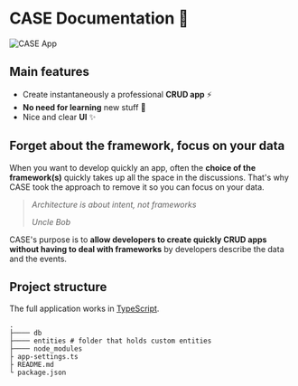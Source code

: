 # CASE Documentation 👋

![CASE App](../assets/images/cat-list.png ':class=is-bordered shadow')

## Main features

- Create instantaneously a professional **CRUD app** ⚡
- **No need for learning** new stuff 🧠
- Nice and clear **UI** ✨

## Forget about the framework, focus on your data

When you want to develop quickly an app, often the **choice of the framework(s)** quickly takes up all the space in the discussions. That's why CASE took the approach to remove it so you can focus on your data.

> _Architecture is about intent, not frameworks_
>
> _Uncle Bob_

CASE's purpose is to **allow developers to create quickly CRUD apps without having to deal with frameworks** by developers describe the data and the events.

## Project structure

The full application works in [TypeScript](https://www.typescriptlang.org/).

```
.
├──── db
├──── entities # folder that holds custom entities
├──── node_modules
├ app-settings.ts
├ README.md
└ package.json
```
